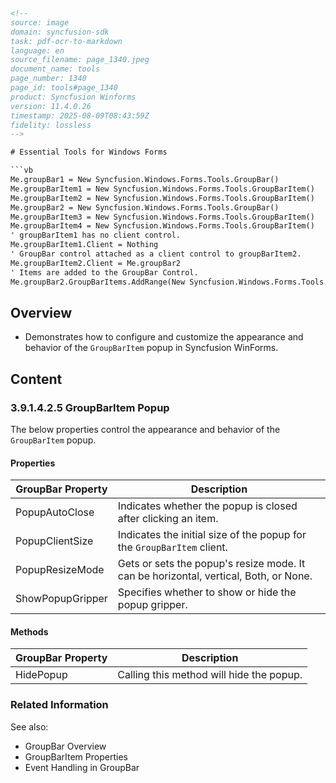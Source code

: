 ```html
<!-- 
source: image
domain: syncfusion-sdk
task: pdf-ocr-to-markdown
language: en
source_filename: page_1340.jpeg
document_name: tools
page_number: 1340
page_id: tools#page_1340
product: Syncfusion Winforms
version: 11.4.0.26
timestamp: 2025-08-09T08:43:59Z
fidelity: lossless
-->

# Essential Tools for Windows Forms

```vb
Me.groupBar1 = New Syncfusion.Windows.Forms.Tools.GroupBar()
Me.groupBarItem1 = New Syncfusion.Windows.Forms.Tools.GroupBarItem()
Me.groupBarItem2 = New Syncfusion.Windows.Forms.Tools.GroupBarItem()
Me.groupBar2 = New Syncfusion.Windows.Forms.Tools.GroupBar()
Me.groupBarItem3 = New Syncfusion.Windows.Forms.Tools.GroupBarItem()
Me.groupBarItem4 = New Syncfusion.Windows.Forms.Tools.GroupBarItem()
' groupBarItem1 has no client control.
Me.groupBarItem1.Client = Nothing
' GroupBar control attached as a client control to groupBarItem2.
Me.groupBarItem2.Client = Me.groupBar2
' Items are added to the GroupBar Control.
Me.groupBar2.GroupBarItems.AddRange(New Syncfusion.Windows.Forms.Tools.GroupBarItem() {Me.groupBarItem3, Me.groupBarItem4})
```

## Overview
- Demonstrates how to configure and customize the appearance and behavior of the `GroupBarItem` popup in Syncfusion WinForms.

## Content

### 3.9.1.4.2.5 GroupBarItem Popup

The below properties control the appearance and behavior of the `GroupBarItem` popup.

#### Properties

| **GroupBar Property** | **Description** |
|-----------------------|-----------------|
| PopupAutoClose | Indicates whether the popup is closed after clicking an item. |
| PopupClientSize | Indicates the initial size of the popup for the `GroupBarItem` client. |
| PopupResizeMode | Gets or sets the popup's resize mode. It can be horizontal, vertical, Both, or None. |
| ShowPopupGripper | Specifies whether to show or hide the popup gripper. |

#### Methods

| **GroupBar Property** | **Description** |
|-----------------------|-----------------|
| HidePopup | Calling this method will hide the popup. |

### Related Information

See also:
- GroupBar Overview
- GroupBarItem Properties
- Event Handling in GroupBar

<!-- tags: WinForms, Syncfusion, GroupBar, GroupBarItem, popup, properties, methods, version: 11.4.0.26 -->
```